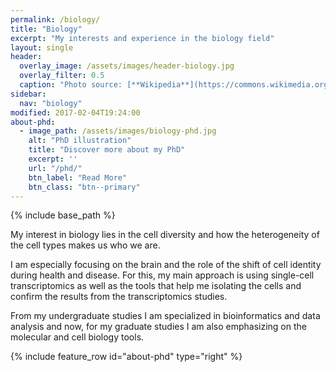 ```yaml
---
permalink: /biology/
title: "Biology"
excerpt: "My interests and experience in the biology field"
layout: single
header:
  overlay_image: /assets/images/header-biology.jpg
  overlay_filter: 0.5
  caption: "Photo source: [**Wikipedia**](https://commons.wikimedia.org/wiki/File:Culture_of_rat_brain_cells_stained_with_antibody_to_MAP2_(green),_Neurofilament_(red)_and_DNA_(blue).jpg)"
sidebar:
  nav: "biology"
modified: 2017-02-04T19:24:00
about-phd:
  - image_path: /assets/images/biology-phd.jpg
    alt: "PhD illustration"
    title: "Discover more about my PhD"
    excerpt: ''
    url: "/phd/"
    btn_label: "Read More"
    btn_class: "btn--primary"
---
```


{% include base_path %}

My interest in biology lies in the cell diversity and how the heterogeneity of the cell types makes us who we are.

I am especially focusing on the brain and the role of the shift of cell identity during health and disease. For this, my main approach is using single-cell transcriptomics as well as the tools that help me isolating the cells and confirm the results from the transcriptomics studies.

From my undergraduate studies I am specialized in bioinformatics and data analysis and now, for my graduate studies I am also emphasizing on the molecular and cell biology tools.

{% include feature_row id="about-phd" type="right" %}
